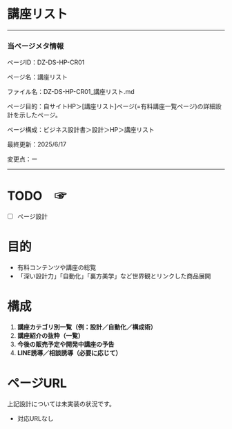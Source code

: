 # 講座リスト

---

### 当ページメタ情報

ページID：DZ-DS-HP-CR01

ページ名：講座リスト

ファイル名：DZ-DS-HP-CR01_講座リスト.md

ページ目的：自サイトHP＞[講座リスト]ページ(=有料講座一覧ページ)の詳細設計を示したページ。

ページ構成：ビジネス設計書＞設計＞HP＞講座リスト

最終更新：2025/6/17

変更点：ー

---

# TODO　☞

- [ ]  ページ設計

# 目的

- 有料コンテンツや講座の総覧
- 「深い設計力」「自動化」「裏方美学」など世界観とリンクした商品展開

# 構成

1. **講座カテゴリ別一覧（例：設計／自動化／構成術）**
2. **講座紹介の抜粋（一覧）**
3. **今後の販売予定や開発中講座の予告**
4. **LINE誘導／相談誘導（必要に応じて）**

# ページURL

上記設計については未実装の状況です。

- 対応URLなし